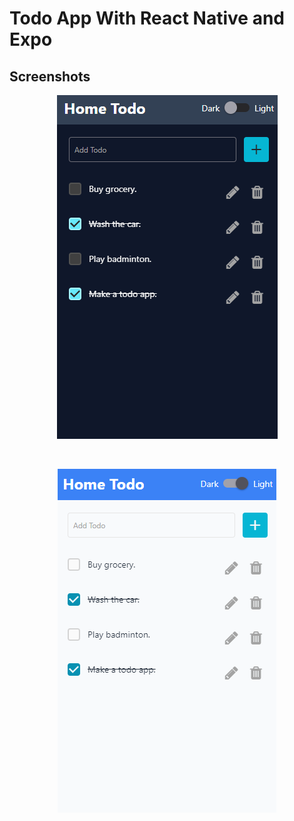 # Todo App With React Native and Expo

## Screenshots

<p align="center">
  <img src="./assets/app-screenshot-dark.png" alt="App Screenshot Dark" />
</p>
<br />
<p align="center">
  <img src="./assets/app-screenshot-light.png" alt="App Screenshot Light" />
</p>
